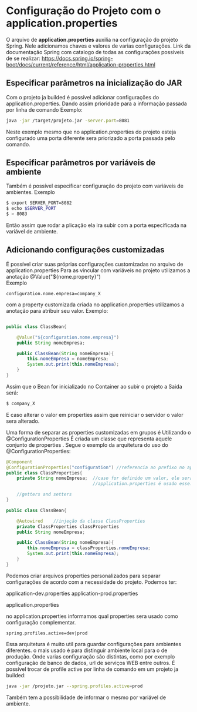 # Configuração do Projeto com o application.properties

O arquivo de **application.properties** auxilia na configuração do projeto Spring. Nele 
adicionamos chaves e valores de varias configurações. 
Link da documentação Spring com catalogo de todas as configurações possíveis de se realizar:
 https://docs.spring.io/spring-boot/docs/current/reference/html/application-properties.html

 ## Especificar parâmetros na inicialização do JAR
 Com o projeto ja builded é possível adicionar configurações do application.properties.
 Dando assim prioridade para a informação passada por linha de comando 
Exemplo:

~~~ bash
java -jar /target/projeto.jar -server.port=8081
~~~

Neste exemplo mesmo que no application.properties do projeto esteja configurado uma porta 
diferente sera priorizado a porta passada pelo comando.

## Especificar parâmetros por variáveis de ambiente

Também é possível especificar configuração do projeto com variáveis de ambientes.
Exemplo

~~~ bash
$ export SERVER_PORT=8082
$ echo $SERVER_PORT
$ > 8083
~~~

Então assim que rodar a plicação ela ira subir com a porta especificada na variável de ambiente. 

## Adicionando configurações customizadas
É possível criar suas próprias configurações customizadas no arquivo de application.properties
Para as vincular com variáveis no projeto utilizamos a anotação @Value("${nome.property}")  
Exemplo
~~~ property
configuration.nome.empresa=company_X
~~~

com a property customizada criada no application.properties utilizamos a anotação para atribuir
seu valor. Exemplo:

~~~ java

public class ClassBean{

    @Value("${configuration.nome.empresa}")
    public String nomeEmpresa;

    public ClassBean(String nomeEmpresa){
        this.nomeEmpresa = nomeEmpresa;
        System.out.print(this.nomeEmpresa);
    }
}
~~~
Assim que o Bean for inicializado no Container ao subir o projeto a Saida será: 

~~~ bash
$ company_X
~~~

E caso alterar o valor em properties assim que reiniciar o servidor o valor sera alterado.

Uma forma de separar as properties customizadas em grupos é Utilizando o @ConfigurationProperties
É criada um classe que representa aquele conjunto de properties  . Segue o exemplo da arquitetura
do uso do @ConfigurationProperties:
~~~ java
@Component
@ConfigurationProperties("configuration") //referencia ao prefixo no application.properties
public class ClassProperties{ 
    private String nomeEmpresa;  //caso for definido um valor, ele será default. Não existindo no
                                 //application.properties é usado esse.

    //getters and setters
}

public class ClassBean{

    @Autowired    //injeção da classe ClassProperties
    private ClassProperties classProperties
    public String nomeEmpresa;

    public ClassBean(String nomeEmpresa){
        this.nomeEmpresa = classProperties.nomeEmpresa;
        System.out.print(this.nomeEmpresa);
    }
}
~~~

Podemos criar arquivos properties personalizados para separar configurações de acordo com a 
necessidade do projeto. Podemos ter:

application-dev.properties
application-prod.properties

application.properties

no application.properties informamos qual properties sera usado como configuração complementar.

~~~ property
spring.profiles.active=dev|prod
~~~

Essa arquitetura é muito util para guardar configurações para ambientes diferentes. o mais 
usado é para distinguir ambiente local para o de produção. Onde varias configuração são distintas,
como por exemplo configuração de banco de dados, url de serviços WEB entre outros.
É possível trocar de profile active por linha de comando em um projeto ja builded:

~~~ bash
java -jar /projeto.jar --spring.profiles.active=prod
~~~
Também tem a possibilidade de informar o mesmo por variável de ambiente. 
